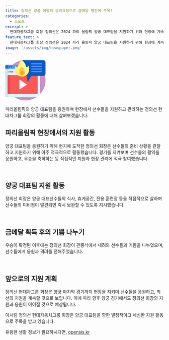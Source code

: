 ```yaml
---
title: 정의선 양궁 여왕의 승리요정으로 금메달 행진에 주목!
categories:
  - 스포츠
excerpt: >
  현대자동차그룹 회장 정의선은 2024 파리 올림픽 양궁 대표팀을 지원하기 위해 현장에 계속 머물 예정이며, 선수들의 응원에 열성적으로 참여하고 있다. 양궁 대표팀의 성과에 기뻐하며, 선수들과의 기쁨을 함께하는 그의 모습이 이목을 끈다. 현장에서 선수들을 응원하고 지원할 것으로 알려진 정의선 회장은 양궁 마지막 경기까지 지원을 계속할 예정이다. 특히, 그의 응원으로 선수들의 승리요정 루틴이 형성되어 많은 이들의 관심을 끌고 있다.
feature_text: >
  현대자동차그룹 회장 정의선은 2024 파리 올림픽 양궁 대표팀을 지원하기 위해 현장에 계속 머물 예정이며, 선수들의 응원에 열성적으로 참여하고 있다. 양궁 대표팀의 성과에 기뻐하며, 선수들과의 기쁨을 함께하는 그의 모습이 이목을 끈다. 현장에서 선수들을 응원하고 지원할 것으로 알려진 정의선 회장은 양궁 마지막 경기까지 지원을 계속할 예정이다. 특히, 그의 응원으로 선수들의 승리요정 루틴이 형성되어 많은 이들의 관심을 끌고 있다.
image: '/assets/img/newspaper.png'
---
```


<p><img src="/assets/img/news.png" alt="rentncar 속보" /></p>

<p>파리올림픽의 양궁 대표팀을 응원하며 현장에서 선수들을 지원하고 관리하는 정의선 현대차그룹 회장의 활동에 대해 살펴보겠습니다.</p>

<h2 data-ke-size="size26">파리올림픽 현장에서의 지원 활동</h2>

<p>양궁 대표팀을 응원하기 위해 현지에 도착한 정의선 회장은 선수들의 준비 상황을 관찰하고 지원하기 위해 아주 적극적으로 활동했습니다. 경기를 지켜보며 선수들의 활약을 응원하고, 우승을 축하하는 등 직접적인 지원과 현장 관리에 적극 참여했습니다. </p>

<p data-ke-size="size16">&nbsp;</p>

<h2 data-ke-size="size26">양궁 대표팀 지원 활동</h2>

<p>정의선 회장은 양궁 대표선수들의 식사, 휴게공간, 전용 훈련장 등을 직접적으로 살하며 선수들의 미비점이 발견되면 즉시 보완할 수 있도록 지시했습니다.</p>

<p data-ke-size="size16">&nbsp;</p>

<h2 data-ke-size="size26">금메달 획득 후의 기쁨 나누기</h2>

<p>우승이 확정된 이후에는 정의선 회장이 관중석에서 내려와 선수들과 기쁨을 나누었으며, 선수들에게 응원과 격려를 전해주었습니다.</p>

<p data-ke-size="size16">&nbsp;</p>

<h2 data-ke-size="size26">앞으로의 지원 계획</h2>

<p>정의선 현대차그룹 회장은 양궁 마지막 경기까지 현장을 지키며 선수들을 응원하고, 최선의 지원을 계속할 것으로 보입니다. 이에 따라 향후 양궁 경기에서도 정의선 회장의 지원과 응원이 이어질 것으로 예상됩니다.</p>

<p>이처럼 정의선 현대자동차그룹 회장은 양궁 대표팀을 향한 열정적이고 세심한 지원 활동으로 주목을 받고 있습니다.</p>
유용한 생활 정보가 필요하시다면, <a href="https://opensis.kr" rel="dofollow">opensis.kr</a>



